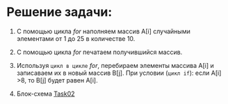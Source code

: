 # Решение задачи:
1. С помощью цикла *for* наполняем  массив А[i] случайными элементами от 1 до 25 в количестве 10.
2. С помощью цикла *for* печатаем получившийся массив.
3. Используя `цикл в цикле` *for*, перебираем элементы массива A[i] и записаваем их в новый массив B[j].
При условии (`цикл if`): если A[i] >8, то B[j] будет равен A[i].

4. Блок-схема [Task02](https://app.diagrams.net/?libs=general;flowchart#G1xJTXgifd7X1EHpVbtc7gB4dWXqW2rDeo/, "блок-схема ко воторой задаче")
